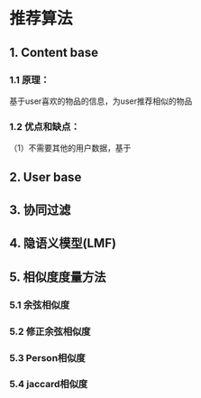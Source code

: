 # 推荐算法
## 1. Content base
### 1.1 原理：
基于user喜欢的物品的信息，为user推荐相似的物品
### 1.2 优点和缺点：
（1）不需要其他的用户数据，基于
## 2. User base
## 3. 协同过滤
## 4. 隐语义模型(LMF)
## 5. 相似度度量方法
### 5.1 余弦相似度
### 5.2 修正余弦相似度
### 5.3 Person相似度
### 5.4 jaccard相似度
